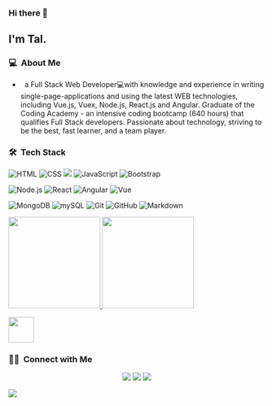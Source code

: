 ### Hi there 👋

## I'm Tal.

### 💻 &nbsp;About Me 

-  &nbsp; a Full Stack Web Developer💻with knowledge and experience in writing single-page-applications and using the latest WEB technologies, including Vue.js, Vuex, Node.js, React.js and Angular. Graduate of the Coding Academy - an intensive coding bootcamp (640 hours) that qualifies Full Stack developers. Passionate about technology, striving to be the best, fast learner, and a team player.



### 🛠 &nbsp;Tech Stack


![HTML](https://img.shields.io/badge/-HTML5-333333?style=flat&logo=HTML5) ![CSS](https://img.shields.io/badge/-CSS-333333?style=flat&logo=CSS3&logoColor=1572B6) ![](https://img.shields.io/badge/-Sass-333333?style=flat&logo=sass) ![JavaScript](https://img.shields.io/badge/-JavaScript_ES6-333333?style=flat&logo=javascript) ![Bootstrap](https://img.shields.io/badge/-Bootstrap-333333?style=flat&logo=bootstrap&logoColor=563D7C) 

![Node.js](https://img.shields.io/badge/-Node.js-333333?style=flat&logo=node.js) 
![React](https://img.shields.io/badge/-React,Redux-333333?style=flat&logo=react)  ![Angular](https://img.shields.io/badge/-Angular-333333?style=flat&logo=angular) ![Vue](https://img.shields.io/badge/-Vue,Vuex-333333?style=flat&logo=vue.js) 

![MongoDB](https://img.shields.io/badge/-MongoDB-333333?style=flat&logo=mongodb) ![mySQL](https://img.shields.io/badge/-mySQL-333333?style=flat&logo=mysql)
 ![Git](https://img.shields.io/badge/-Git-333333?style=flat&logo=git) ![GitHub](https://img.shields.io/badge/-GitHub-333333?style=flat&logo=github) ![Markdown](https://img.shields.io/badge/-Markdown-333333?style=flat&logo=markdown)

<p>
<a href="https://github.com/talah221">
  <img height="180em" src="https://github-readme-stats.vercel.app/api?username=talah221&show_icons=true&theme=radical" />
  <img height="180em" src="https://github-readme-stats-eight-theta.vercel.app/api/top-langs/?username=talah221&theme=radical&layout=compact" />
</a>
</p>

[<img src="https://raw.githubusercontent.com/talah221/main/profile-views.svg" height="50"/>](talah221)

### 🤝🏻 &nbsp;Connect with Me 

<p align="center">
<a href="https://talah221.github.io/Portfolio/"><img src="https://img.shields.io/badge/-TalLahyani.com-3423A6?style=flat-square&logo=Google-Chrome&logoColor=white"/></a>
<a href="https://www.linkedin.com/in/tal-lahyani"><img src="https://img.shields.io/badge/-Tal_Lahyani-0077B5?style=flat-square&logo=Linkedin&logoColor=white"/></a>
<a href="mailto:talni250@gmail.com"><img src="https://img.shields.io/badge/-talni250@gmail.com-D14836?style=flat-square&logo=Gmail&logoColor=white"/></a>


![](https://bit.ly/34UwYwM)

